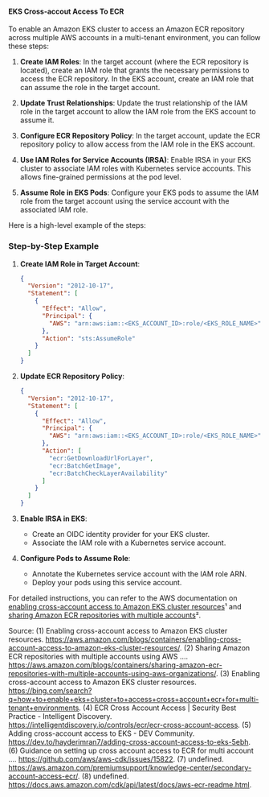 #### EKS Cross-accout Access To ECR

To enable an Amazon EKS cluster to access an Amazon ECR repository across multiple AWS accounts in a multi-tenant environment, you can follow these steps:

1. **Create IAM Roles**:
   In the target account (where the ECR repository is located), create an IAM role that grants the necessary permissions to access the ECR repository.
   In the EKS account, create an IAM role that can assume the role in the target account.

2. **Update Trust Relationships**:
   Update the trust relationship of the IAM role in the target account to allow the IAM role from the EKS account to assume it.

3. **Configure ECR Repository Policy**:
   In the target account, update the ECR repository policy to allow access from the IAM role in the EKS account.

4. **Use IAM Roles for Service Accounts (IRSA)**:
   Enable IRSA in your EKS cluster to associate IAM roles with Kubernetes service accounts. This allows fine-grained permissions at the pod level.

5. **Assume Role in EKS Pods**:
   Configure your EKS pods to assume the IAM role from the target account using the service account with the associated IAM role.

Here is a high-level example of the steps:

### Step-by-Step Example

1. **Create IAM Role in Target Account**:
   ```json
   {
     "Version": "2012-10-17",
     "Statement": [
       {
         "Effect": "Allow",
         "Principal": {
           "AWS": "arn:aws:iam::<EKS_ACCOUNT_ID>:role/<EKS_ROLE_NAME>"
         },
         "Action": "sts:AssumeRole"
       }
     ]
   }
   ```

2. **Update ECR Repository Policy**:
   ```json
   {
     "Version": "2012-10-17",
     "Statement": [
       {
         "Effect": "Allow",
         "Principal": {
           "AWS": "arn:aws:iam::<EKS_ACCOUNT_ID>:role/<EKS_ROLE_NAME>"
         },
         "Action": [
           "ecr:GetDownloadUrlForLayer",
           "ecr:BatchGetImage",
           "ecr:BatchCheckLayerAvailability"
         ]
       }
     ]
   }
   ```

3. **Enable IRSA in EKS**:
   - Create an OIDC identity provider for your EKS cluster.
   - Associate the IAM role with a Kubernetes service account.

4. **Configure Pods to Assume Role**:
   - Annotate the Kubernetes service account with the IAM role ARN.
   - Deploy your pods using this service account.

For detailed instructions, you can refer to the AWS documentation on [enabling cross-account access to Amazon EKS cluster resources](https://aws.amazon.com/blogs/containers/enabling-cross-account-access-to-amazon-eks-cluster-resources/)¹ and [sharing Amazon ECR repositories with multiple accounts](https://aws.amazon.com/blogs/containers/sharing-amazon-ecr-repositories-with-multiple-accounts-using-aws-organizations/)².



Source:
(1) Enabling cross-account access to Amazon EKS cluster resources. https://aws.amazon.com/blogs/containers/enabling-cross-account-access-to-amazon-eks-cluster-resources/.
(2) Sharing Amazon ECR repositories with multiple accounts using AWS .... https://aws.amazon.com/blogs/containers/sharing-amazon-ecr-repositories-with-multiple-accounts-using-aws-organizations/.
(3) Enabling cross-account access to Amazon EKS cluster resources. https://bing.com/search?q=how+to+enable+eks+cluster+to+access+cross+account+ecr+for+multi-tenant+environments.
(4) ECR Cross Account Access | Security Best Practice - Intelligent Discovery. https://intelligentdiscovery.io/controls/ecr/ecr-cross-account-access.
(5) Adding cross-account access to EKS - DEV Community. https://dev.to/hayderimran7/adding-cross-account-access-to-eks-5ebh.
(6) Guidance on setting up cross account access to ECR for multi account .... https://github.com/aws/aws-cdk/issues/15822.
(7) undefined. https://aws.amazon.com/premiumsupport/knowledge-center/secondary-account-access-ecr/.
(8) undefined. https://docs.aws.amazon.com/cdk/api/latest/docs/aws-ecr-readme.html.